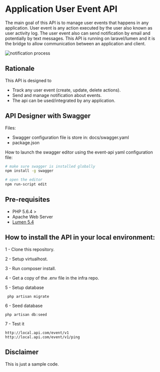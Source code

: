 # Application User Event API
The main goal of this API is to manage user events that happens in any application. User event is any action executed by the user also known as user activity log. The user event also can send notification by email and potentially by text messages. This API is running on laravel/lumen and it is the bridge to allow communication between an application and client.

![notification process](https://user-images.githubusercontent.com/5614506/38152606-7c704344-341d-11e8-98fc-ced05bc7a2f4.jpeg)

## Rationale
This API is designed to
- Track any user event (create, update, delete actions).
- Send and manage notification about events.
- The api can be used/integrated by any application.

## API Designer with Swagger
Files:
- Swagger configuration file is store in: docs/swagger.yaml
- package.json

How to launch the swagger editor using the event-api yaml configuration file:
```bash
# make sure swagger is installed globally
npm install -g swagger

# open the editor
npm run-script edit
```

## Pre-requisites

- PHP 5.6.4 >
- Apache Web Server
- [Lumen 5.4](https://lumen.laravel.com/docs/5.4)



## How to install the API in your local environment:

1 - Clone this repository.

2 - Setup virtualhost.

3 - Run composer install.

4 - Get a copy of the .env file in the infra repo.

5 - Setup database
```
 php artisan migrate
```

6 - Seed database
```
php artisan db:seed
```

7 - Test it
```
http://local.api.com/event/v1
http://local.api.com/event/v1/ping
```


## Disclaimer
This is just a sample code.
